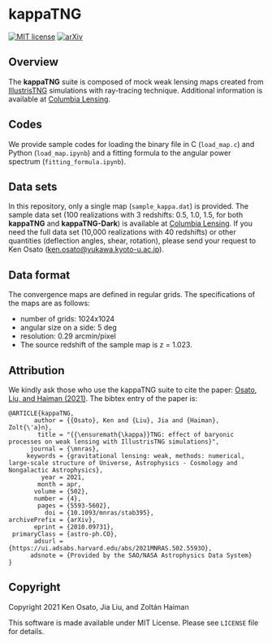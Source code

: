 # kappaTNG

[![MIT license](https://img.shields.io/badge/License-MIT-blue.svg)](https://lbesson.mit-license.org/)
[![arXiv](https://img.shields.io/badge/arXiv-2010.09731-b31b1b.svg)](https://arxiv.org/abs/2010.09731)


## Overview

The **kappaTNG** suite is composed of mock weak lensing maps created
from [IllustrisTNG](https://www.tng-project.org/) simulations
with ray-tracing technique.
Additional information is available at [Columbia Lensing](http://columbialensing.org/).


## Codes
We provide sample codes for loading the binary file in C (`load_map.c`)
and Python (`load_map.ipynb`) and a fitting formula to the angular power spectrum (`fitting_formula.ipynb`).


## Data sets
In this repository, only a single map (`sample_kappa.dat`) is provided.
The sample data set (100 realizations with 3 redshifts: 0.5, 1.0, 1.5,
for both **kappaTNG** and **kappaTNG-Dark**)
is available at [Columbia Lensing](http://columbialensing.org/).
If you need the full data set (10,000 realizations with 40 redshifts) or
other quantities (deflection angles, shear, rotation),
please send your request to Ken Osato (ken.osato@yukawa.kyoto-u.ac.jp).


## Data format
The convergence maps are defined in regular grids.
The specifications of the maps are as follows:

* number of grids: 1024x1024
* angular size on a side: 5 deg
* resolution: 0.29 arcmin/pixel
* The source redshift of the sample map is z = 1.023.


## Attribution
We kindly ask those who use the kappaTNG suite to cite the paper:
[Osato, Liu, and Haiman (2021)](https://ui.adsabs.harvard.edu/abs/2021MNRAS.502.5593O).
The bibtex entry of the paper is:
```
@ARTICLE{kappaTNG,
       author = {{Osato}, Ken and {Liu}, Jia and {Haiman}, Zolt{\'a}n},
        title = "{{\ensuremath{\kappa}}TNG: effect of baryonic processes on weak lensing with IllustrisTNG simulations}",
      journal = {\mnras},
     keywords = {gravitational lensing: weak, methods: numerical, large-scale structure of Universe, Astrophysics - Cosmology and Nongalactic Astrophysics},
         year = 2021,
        month = apr,
       volume = {502},
       number = {4},
        pages = {5593-5602},
          doi = {10.1093/mnras/stab395},
archivePrefix = {arXiv},
       eprint = {2010.09731},
 primaryClass = {astro-ph.CO},
       adsurl = {https://ui.adsabs.harvard.edu/abs/2021MNRAS.502.5593O},
      adsnote = {Provided by the SAO/NASA Astrophysics Data System}
}
```

## Copyright
Copyright 2021 Ken Osato, Jia Liu, and Zoltán Haiman

This software is made available under MIT License. Please see `LICENSE` file for details.
